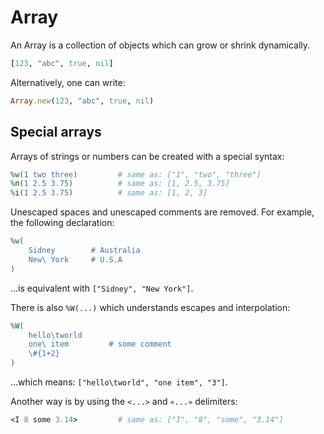 # Array

An Array is a collection of objects which can grow or shrink dynamically.

```ruby
[123, "abc", true, nil]
```

Alternatively, one can write:

```ruby
Array.new(123, "abc", true, nil)
```


## Special arrays

Arrays of strings or numbers can be created with a special syntax:

```ruby
%w(1 two three)         # same as: ["1", "two", "three"]
%n(1 2.5 3.75)          # same as: [1, 2.5, 3.75]
%i(1 2.5 3.75)          # same as: [1, 2, 3]
```

Unescaped spaces and unescaped comments are removed. For example, the following declaration:

```ruby
%w(
    Sidney        # Australia
    New\ York     # U.S.A
)
```

...is equivalent with `["Sidney", "New York"]`.


There is also `%W(...)` which understands escapes and interpolation:

```ruby
%W(
    hello\tworld
    one\ item         # some comment
    \#{1+2}
)
```

...which means: `["hello\tworld", "one item", "3"]`.


Another way is by using the `<...>` and `«...»` delimiters:

```ruby
<I 8 some 3.14>         # same as: ["I", "8", "some", "3.14"]
```
